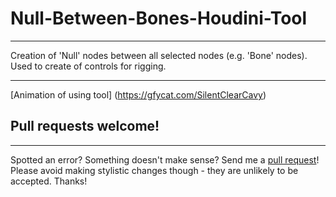 # Null-Between-Bones-Houdini-Tool
***
Creation of 'Null' nodes between all selected nodes (e.g. 'Bone' nodes).
Used to create of controls for rigging.
***
[Animation of using tool] (https://gfycat.com/SilentClearCavy)
## Pull requests welcome!
***
Spotted an error? Something doesn't make sense? Send me a [pull request](https://github.com/Kuchavo/Null-Between-Bones-Houdini-Tool/pulls)! Please avoid making stylistic changes though - they are unlikely to be accepted. Thanks!
